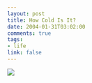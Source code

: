 ```yaml
--- 
layout: post
title: How Cold Is It?
date: 2004-01-31T03:02:00
comments: true
tags:
- life
link: false
---
```

<p class="image"><img src="https://zanshin.net/images/minus10.jpg"></p>
